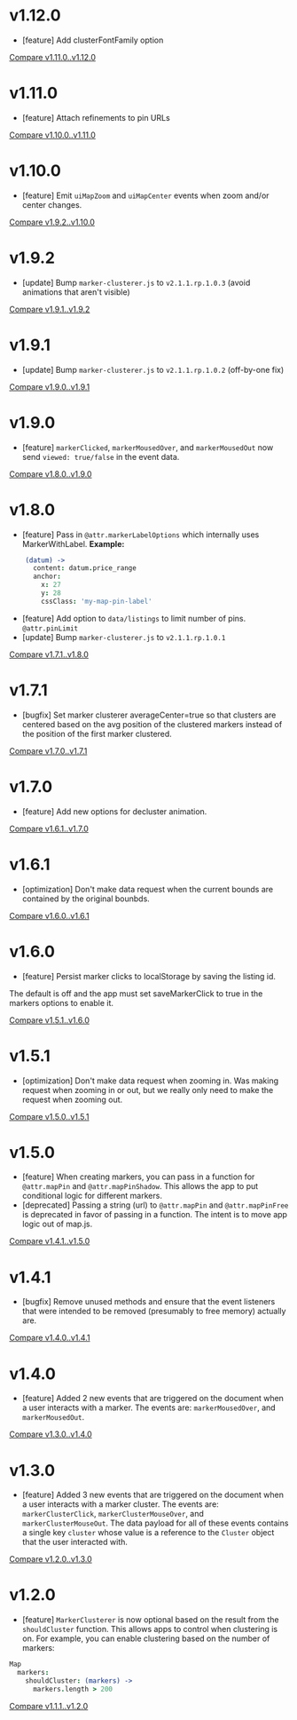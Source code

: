 # v1.12.0
* [feature] Add clusterFontFamily option

[Compare v1.11.0..v1.12.0](https://github.com/RentPath/map.js/compare/v1.11.0...v1.12.0)

# v1.11.0
* [feature] Attach refinements to pin URLs

[Compare v1.10.0..v1.11.0](https://github.com/RentPath/map.js/compare/v1.10.0...v1.11.0)

# v1.10.0
* [feature] Emit `uiMapZoom` and `uiMapCenter` events when zoom and/or center changes.

[Compare v1.9.2..v1.10.0](https://github.com/RentPath/map.js/compare/v1.9.2...v1.10.0)

# v1.9.2
* [update] Bump `marker-clusterer.js` to `v2.1.1.rp.1.0.3` (avoid animations that aren't visible)

[Compare v1.9.1..v1.9.2](https://github.com/RentPath/map.js/compare/v1.9.1...v1.9.2)

# v1.9.1
* [update] Bump `marker-clusterer.js` to `v2.1.1.rp.1.0.2` (off-by-one fix)

[Compare v1.9.0..v1.9.1](https://github.com/RentPath/map.js/compare/v1.9.0...v1.9.1)

# v1.9.0
* [feature] `markerClicked`, `markerMousedOver`, and `markerMousedOut` now send `viewed: true/false` in the event data.

[Compare v1.8.0..v1.9.0](https://github.com/RentPath/map.js/compare/v1.8.0...v1.9.0)

# v1.8.0
* [feature] Pass in `@attr.markerLabelOptions` which internally uses MarkerWithLabel. **Example:**
```coffee
    (datum) ->
      content: datum.price_range
      anchor:
        x: 27
        y: 28
        cssClass: 'my-map-pin-label'
```
* [feature] Add option to `data/listings` to limit number of pins. `@attr.pinLimit`
* [update] Bump `marker-clusterer.js` to `v2.1.1.rp.1.0.1`

[Compare v1.7.1..v1.8.0](https://github.com/RentPath/map.js/compare/v1.7.1...v1.8.0)

# v1.7.1
* [bugfix] Set marker clusterer averageCenter=true so that clusters are centered based on the avg position of the clustered markers instead of the position of the first marker clustered.

[Compare v1.7.0..v1.7.1](https://github.com/RentPath/map.js/compare/v1.7.0...v1.7.1)

# v1.7.0
* [feature] Add new options for decluster animation.

[Compare v1.6.1..v1.7.0](https://github.com/RentPath/map.js/compare/v1.6.1...v1.7.0)

# v1.6.1
* [optimization] Don't make data request when the current bounds are contained by the original bounbds.

[Compare v1.6.0..v1.6.1](https://github.com/RentPath/map.js/compare/v1.6.0...v1.6.1)

# v1.6.0
* [feature] Persist marker clicks to localStorage by saving the listing id.

The default is off and the app must set saveMarkerClick to true
in the markers options to enable it.

[Compare v1.5.1..v1.6.0](https://github.com/RentPath/map.js/compare/v1.5.1...v1.6.0)

# v1.5.1
* [optimization] Don't make data request when zooming in.
  Was making request when zooming in or out, but we really only need to make the request when zooming out.

[Compare v1.5.0..v1.5.1](https://github.com/RentPath/map.js/compare/v1.5.0...v1.5.1)

# v1.5.0
* [feature] When creating markers, you can pass in a function for `@attr.mapPin` and `@attr.mapPinShadow`. This allows the app to put conditional logic for different markers.
* [deprecated] Passing a string (url) to `@attr.mapPin` and `@attr.mapPinFree` is deprecated in favor of passing in a function. The intent is to move app logic out of map.js.

[Compare v1.4.1..v1.5.0](https://github.com/RentPath/map.js/compare/v1.4.1...v1.5.0)

# v1.4.1
* [bugfix] Remove unused methods and ensure that the event listeners that were intended to be removed (presumably to free memory) actually are.

[Compare v1.4.0..v1.4.1](https://github.com/RentPath/map.js/compare/v1.4.0...v1.4.1)

# v1.4.0
* [feature] Added 2 new events that are triggered on the document when a user interacts with a marker.
The events are: `markerMousedOver`, and `markerMousedOut`.

[Compare v1.3.0..v1.4.0](https://github.com/RentPath/map.js/compare/v1.3.0...v1.4.0)

# v1.3.0
* [feature] Added 3 new events that are triggered on the document when a user interacts with a marker cluster.
The events are: `markerClusterClick`, `markerClusterMouseOver`, and `markerClusterMouseOut`. The data payload for all of these events contains a single key `cluster` whose value is a reference to the `Cluster` object that the user interacted with.

[Compare v1.2.0..v1.3.0](https://github.com/RentPath/map.js/compare/v1.2.0...v1.3.0)

# v1.2.0
* [feature] `MarkerClusterer` is now optional based on the result from the `shouldCluster` function. This allows apps to control when clustering is on. For example, you can enable clustering based on the number of markers:

```coffee
Map
  markers:
    shouldCluster: (markers) ->
      markers.length > 200
```

[Compare v1.1.1..v1.2.0](https://github.com/RentPath/map.js/compare/v1.1.1...v1.2.0)
